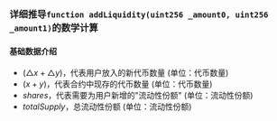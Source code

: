
### 详细推导```function addLiquidity(uint256 _amount0, uint256 _amount1)```的数学计算
#### 基础数据介绍
- $(△x + △y)$，代表用户放入的新代币数量 (单位：代币数量)
- $(x + y)$，代表合约中现存的代币数量 (单位：代币数量)
- $shares$，代表需要为用户新增的"流动性份额" (单位：流动性份额)
- $totalSupply$，总流动性份额 (单位：流动性份额)
